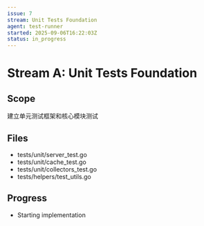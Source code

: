 ```yaml
---
issue: 7
stream: Unit Tests Foundation
agent: test-runner
started: 2025-09-06T16:22:03Z
status: in_progress
---
```


# Stream A: Unit Tests Foundation

## Scope
建立单元测试框架和核心模块测试

## Files
- tests/unit/server_test.go
- tests/unit/cache_test.go
- tests/unit/collectors_test.go
- tests/helpers/test_utils.go

## Progress
- Starting implementation